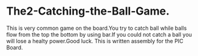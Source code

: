 # The2-Catching-the-Ball-Game.
This is very common game on the board.You try to catch ball while balls flow from the top the bottom by using bar.If you could not catch a ball you will lose a healty power.Good luck. This is written assembly for the PIC Board.
